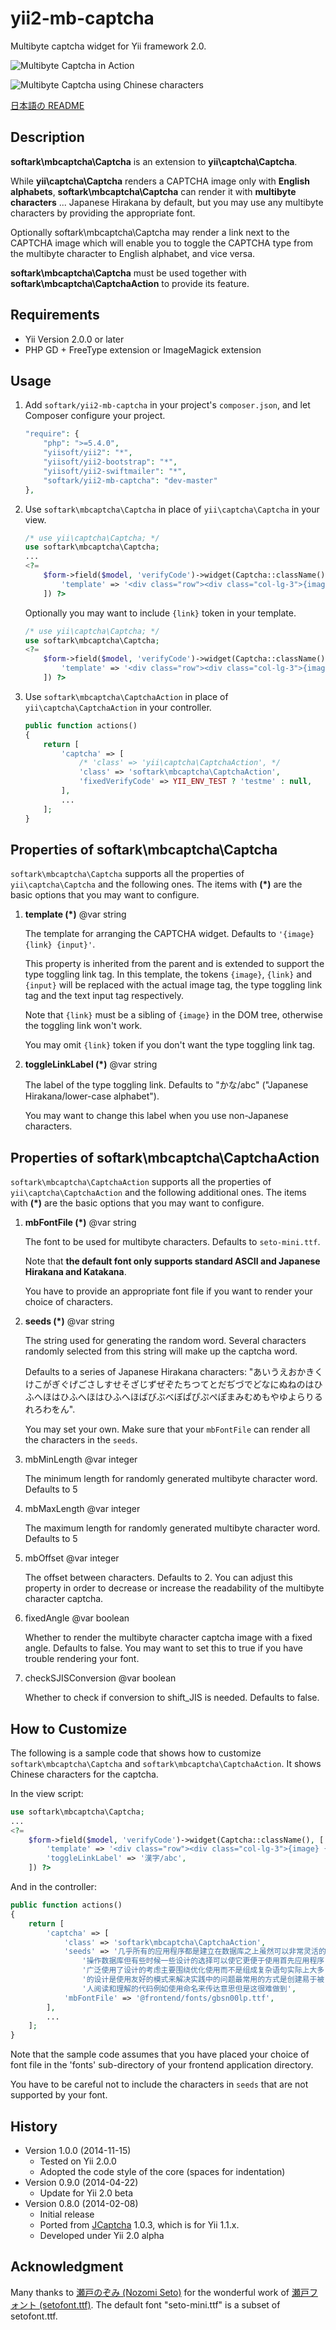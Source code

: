 yii2-mb-captcha
===============

Multibyte captcha widget for Yii framework 2.0.

![Multibyte Captcha in Action](images/mb-captcha.png "Multibyte Captcha in Action")

![Multibyte Captcha using Chinese characters](images/mb-captcha-c.png "Multibyte Captcha using Chinese characters")

[日本語の README](README_ja.md)

Description
-----------

**softark\mbcaptcha\Captcha** is an extension to **yii\captcha\Captcha**.

While **yii\captcha\Captcha** renders a CAPTCHA image only with **English alphabets**,
**softark\mbcaptcha\Captcha** can render it with **multibyte characters** ... Japanese Hirakana
by default, but you may use any multibyte characters by providing the appropriate font.

Optionally softark\mbcaptcha\Captcha may render a link next to the CAPTCHA image which will
enable you to toggle the CAPTCHA type from the multibyte character to English alphabet, and vice versa.

**softark\mbcaptcha\Captcha** must be used together with **softark\mbcaptcha\CaptchaAction** to provide its feature.

Requirements
------------
+ Yii Version 2.0.0 or later
+ PHP GD + FreeType extension or ImageMagick extension

Usage
-----
1. Add `softark/yii2-mb-captcha` in your project's `composer.json`, and let Composer configure your project.

    ```php
    "require": {
        "php": ">=5.4.0",
        "yiisoft/yii2": "*",
        "yiisoft/yii2-bootstrap": "*",
        "yiisoft/yii2-swiftmailer": "*",
        "softark/yii2-mb-captcha": "dev-master"
    },
    ```

2. Use `softark\mbcaptcha\Captcha` in place of `yii\captcha\Captcha` in your view.

    ```php
    /* use yii\captcha\Captcha; */
    use softark\mbcaptcha\Captcha;
    ...
    <?=
        $form->field($model, 'verifyCode')->widget(Captcha::className(), [
            'template' => '<div class="row"><div class="col-lg-3">{image}</div><div class="col-lg-6">{input}</div></div>',
        ]) ?>
    ```

    Optionally you may want to include `{link}` token in your template.
    ```php
    /* use yii\captcha\Captcha; */
    use softark\mbcaptcha\Captcha;
    <?=
        $form->field($model, 'verifyCode')->widget(Captcha::className(), [
            'template' => '<div class="row"><div class="col-lg-3">{image} {link}</div><div class="col-lg-6">{input}</div></div>',
        ]) ?>
    ```

3. Use `softark\mbcaptcha\CaptchaAction` in place of `yii\captcha\CaptchaAction` in your controller.

    ```php
    public function actions()
    {
        return [
            'captcha' => [
                /* 'class' => 'yii\captcha\CaptchaAction', */
                'class' => 'softark\mbcaptcha\CaptchaAction',
                'fixedVerifyCode' => YII_ENV_TEST ? 'testme' : null,
            ],
            ...
        ];
    }
    ```

Properties of softark\mbcaptcha\Captcha
---------------------------------------
`softark\mbcaptcha\Captcha` supports all the properties of `yii\captcha\Captcha` and the following ones.
The items with **(*)** are the basic options that you may want to configure.

1. **template (*)** @var string

    The template for arranging the CAPTCHA widget. Defaults to `'{image} {link} {input}'`.

    This property is inherited from the parent and is extended to support the type toggling link tag.
    In this template, the tokens `{image}`, `{link}` and `{input}` will be replaced with the actual image tag,
    the type toggling link tag and the text input tag respectively.

    Note that `{link}` must be a sibling of `{image}` in the DOM tree, otherwise the toggling link won't work.

    You may omit `{link}` token if you don't want the type toggling link tag.

2. **toggleLinkLabel (*)** @var string

    The label of the type toggling link. Defaults to "かな/abc" ("Japanese Hirakana/lower-case alphabet").

    You may want to change this label when you use non-Japanese characters.

Properties of softark\mbcaptcha\CaptchaAction
---------------------------------------------
`softark\mbcaptcha\CaptchaAction` supports all the properties of `yii\captcha\CaptchaAction` and the following additional ones.
The items with **(*)** are the basic options that you may want to configure.

1. **mbFontFile (*)** @var string

    The font to be used for multibyte characters. Defaults to `seto-mini.ttf`.

    Note that **the default font only supports standard ASCII and Japanese Hirakana and Katakana**.

    You have to provide an appropriate font file if you want to render your choice of characters.

2. **seeds (*)** @var string

    The string used for generating the random word. Several characters randomly selected from this string will make up the captcha word.

    Defaults to a series of Japanese Hirakana characters: "あいうえおかきくけこがぎぐげごさしすせそざじずぜぞたちつてとだぢづでどなにぬねのはひふへほはひふへほはひふへほばびぶべぼぱぴぷぺぽまみむめもやゆよらりるれろわをん".

    You may set your own. Make sure that your `mbFontFile` can render all the characters in the `seeds`.

3. mbMinLength @var integer

    The minimum length for randomly generated multibyte character word. Defaults to 5

4. mbMaxLength @var integer

    The maximum length for randomly generated multibyte character word. Defaults to 5

5. mbOffset @var integer

    The offset between characters. Defaults to 2.
    You can adjust this property in order to decrease or increase the readability of the multibyte character captcha.

6. fixedAngle @var boolean

    Whether to render the multibyte character captcha image with a fixed angle. Defaults to false.
    You may want to set this to true if you have trouble rendering your font.

7. checkSJISConversion @var boolean

    Whether to check if conversion to shift_JIS is needed. Defaults to false.

How to Customize
----------------

The following is a sample code that shows how to customize `softark\mbcaptcha\Captcha` and `softark\mbcaptcha\CaptchaAction`.
It shows Chinese characters for the captcha.

In the view script:

```php
use softark\mbcaptcha\Captcha;
...
<?=
    $form->field($model, 'verifyCode')->widget(Captcha::className(), [
        'template' => '<div class="row"><div class="col-lg-3">{image} {link}</div><div class="col-lg-6">{input}</div></div>',
        'toggleLinkLabel' => '漢字/abc',
    ]) ?>
```

And in the controller:

```php
public function actions()
{
    return [
        'captcha' => [
            'class' => 'softark\mbcaptcha\CaptchaAction',
            'seeds' => '几乎所有的应用程序都是建立在数据库之上虽然可以非常灵活的' .
                '操作数据库但有些时候一些设计的选择可以使它更便于使用首先应用程序' .
                '广泛使用了设计的考虑主要围绕优化使用而不是组成复杂语句实际上大多' .
                '的设计是使用友好的模式来解决实践中的问题最常用的方式是创建易于被' .
                '人阅读和理解的代码例如使用命名来传达意思但是这很难做到',
            'mbFontFile' => '@frontend/fonts/gbsn00lp.ttf',
        ],
        ...
    ];
}
```

Note that the sample code assumes that you have placed your choice of font file in the 'fonts' sub-directory of your frontend application directory.

You have to be careful not to include the characters in `seeds` that are not supported by your font.

History
-------

+ Version 1.0.0 (2014-11-15)
    + Tested on Yii 2.0.0
    + Adopted the code style of the core (spaces for indentation) 
+ Version 0.9.0 (2014-04-22)
    + Update for Yii 2.0 beta
+ Version 0.8.0 (2014-02-08)
    + Initial release
    + Ported from [JCaptcha](https://github.com/softark/JCaptcha) 1.0.3, which is for Yii 1.1.x.
    + Developed under Yii 2.0 alpha

Acknowledgment
--------------
Many thanks to [瀬戸のぞみ (Nozomi Seto)](http://nonty.net/about/) for the wonderful work of [瀬戸フォント (setofont.ttf)](http://nonty.net/item/font/setofont.php). The default font "seto-mini.ttf" is a subset of setofont.ttf.

